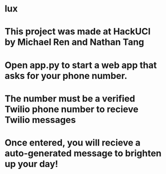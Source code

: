# lux
# This project was made at HackUCI by Michael Ren and Nathan Tang
# Open app.py to start a web app that asks for your phone number.
# The number must be a verified Twilio phone number to recieve Twilio messages
# Once entered, you will recieve a auto-generated message to brighten up your day!
